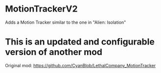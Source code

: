# MotionTrackerV2
Adds a Motion Tracker similar to the one in "Alien: Isolation"

# This is an updated and configurable version of another mod
Original mod: https://github.com/CyanBlob/LethalCompany_MotionTracker

